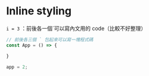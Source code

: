 # Inline styling

`i = 3` ：前後各一個`可以寫內文用的 code（比較不好整理）

```jsx
// 前後各三個 ` 包起來可以寫一塊程式碼
const App = () => {

}
```

```python
app = 2;
```